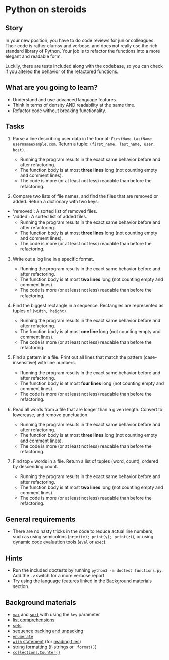 # Python on steroids

## Story

In your new position, you have to do code reviews for junior colleagues.
Their code is rather clumsy and verbose, and does not really use
the rich standard library of Python. Your job is to refactor the functions
into a more elegant and readable form.

Luckily, there are tests included along with the codebase, so you can check
if you altered the behavior of the refactored functions.

## What are you going to learn?

- Understand and use advanced language features.
- Think in terms of density AND readability at the same time.
- Refactor code without breaking functionality.

## Tasks

1. Parse a line describing user data in the format: `FirstName LastName usernameexample.com`.
Return a tuple: `(first_name, last_name, user, host)`.
    - Running the program results in the exact same behavior before and after refactoring.
    - The function body is at most **three lines** long (not counting empty and comment lines).
    - The code is more (or at least not less) readable than before the refactoring.

2. Compare two lists of file names, and find the files that are removed or added.
Return a dictionary with two keys:
- 'removed': A sorted list of removed files.
- 'added': A sorted list of added files.
    - Running the program results in the exact same behavior before and after refactoring.
    - The function body is at most **three lines** long (not counting empty and comment lines).
    - The code is more (or at least not less) readable than before the refactoring.

3. Write out a log line in a specific format.
    - Running the program results in the exact same behavior before and after refactoring.
    - The function body is at most **two lines** long (not counting empty and comment lines).
    - The code is more (or at least not less) readable than before the refactoring.

4. Find the biggest rectangle in a sequence.
Rectangles are represented as tuples of `(width, height)`.
    - Running the program results in the exact same behavior before and after refactoring.
    - The function body is at most **one line** long (not counting empty and comment lines).
    - The code is more (or at least not less) readable than before the refactoring.

5. Find a pattern in a file. Print out all lines that match the pattern
(case-insensitive) with line numbers.
    - Running the program results in the exact same behavior before and after refactoring.
    - The function body is at most **four lines** long (not counting empty and comment lines).
    - The code is more (or at least not less) readable than before the refactoring.

6. Read all words from a file that are longer than a given length.
Convert to lowercase, and remove punctuation.
    - Running the program results in the exact same behavior before and after refactoring.
    - The function body is at most **three lines** long (not counting empty and comment lines).
    - The code is more (or at least not less) readable than before the refactoring.

7. Find top `n` words in a file. Return a list of tuples (word, count), ordered by
descending count.
    - Running the program results in the exact same behavior before and after refactoring.
    - The function body is at most **two lines** long (not counting empty and comment lines).
    - The code is more (or at least not less) readable than before the refactoring.

## General requirements

- There are no nasty tricks in the code to reduce actual line numbers, such as using semicolons (`print(x); print(y); print(z)`), or using dynamic code evaluation tools (`eval` or `exec`).

## Hints

- Run the included doctests by running `python3 -m doctest
  functions.py`. Add the `-v` switch for a more verbose report.
- Try using the language features linked in the
  Background materials section.

## Background materials

- [`max`](https://docs.python.org/3/library/functions.html#max) and [`sort`](https://docs.python.org/3/library/stdtypes.html#list.sort) with using the `key` parameter
- [list comprehensions](https://docs.python.org/3/tutorial/datastructures.html#list-comprehensions)
- [sets](https://docs.python.org/3/tutorial/datastructures.html#sets)
- [sequence packing and unpacking](https://docs.python.org/3/tutorial/datastructures.html#tuples-and-sequences)
- [`enumerate`](https://docs.python.org/3/library/functions.html#enumerate)
- [`with` statement](https://docs.python.org/3/reference/compound_stmts.html#with) (for [reading files](https://docs.python.org/3/tutorial/inputoutput.html#reading-and-writing-files))
- [string formatting](https://docs.python.org/3/tutorial/inputoutput.html#fancier-output-formatting) (f-strings or `.format()`)
- [`collections.Counter()`](https://docs.python.org/3/library/collections.html#collections.Counter)
